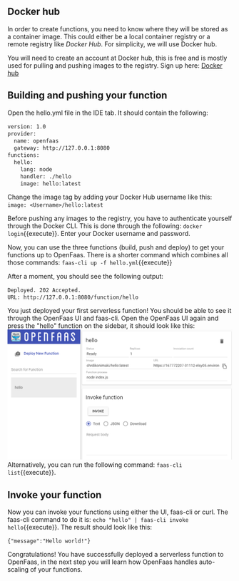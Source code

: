 ## Docker hub

In order to create functions, you need to know where they will be stored as a container image. This could either be a local container registry or a remote registry like *Docker Hub*. For simplicity, we will use Docker hub.

You will need to create an account at Docker hub, this is free and is mostly used for pulling and pushing images to the registry. Sign up here: [Docker hub](https://hub.docker.com/)

## Building and pushing your function

Open the hello.yml file in the IDE tab. It should contain the following: 
```
version: 1.0
provider:
  name: openfaas
  gateway: http://127.0.0.1:8080
functions:
  hello:
    lang: node
    handler: ./hello
    image: hello:latest
```

Change the image tag by adding your Docker Hub username like this: ```image: <Username>/hello:latest```

Before pushing any images to the registry, you have to authenticate yourself through the Docker CLI. This is done through the following: `docker login`{{execute}}. 
Enter your Docker username and password. 

Now, you can use the three functions (build, push and deploy) to get your functions up to OpenFaas. There is a shorter command which combines all those commands: `faas-cli up -f hello.yml`{{execute}}

After a moment, you should see the following output:

```
Deployed. 202 Accepted.
URL: http://127.0.0.1:8080/function/hello
```

You just deployed your first serverless function!
You should be able to see it through the OpenFaas UI and faas-cli.
Open the OpenFaas UI again and press the "hello" function on the sidebar, it should look like this:
![hellofunction](../assets/hellofunction.png)
Alternatively, you can run the following command:
 `faas-cli list`{{execute}}.

## Invoke your function

Now you can invoke your functions using either the UI, faas-cli or curl. The faas-cli command to do it is: `echo "hello" | faas-cli invoke hello`{{execute}}. The result should look like this:
```
{"message":"Hello world!"}
```
Congratulations! You have successfully deployed a serverless function to OpenFaas, in the next step you will learn how OpenFaas handles auto-scaling of your functions. 
